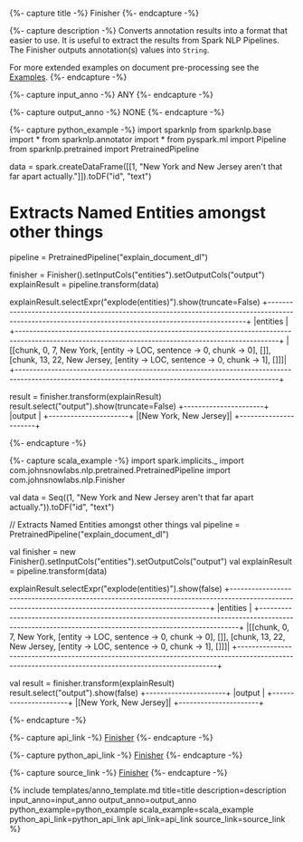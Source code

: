 {%- capture title -%}
Finisher
{%- endcapture -%}

{%- capture description -%}
Converts annotation results into a format that easier to use. It is useful to extract the results from Spark NLP
Pipelines. The Finisher outputs annotation(s) values into `String`.

For more extended examples on document pre-processing see the
[Examples](https://github.com/JohnSnowLabs/spark-nlp/blob/master/example/python/annotation/text/english/model-downloader/Create%20custom%20pipeline%20-%20NerDL.ipynb
).
{%- endcapture -%}

{%- capture input_anno -%}
ANY
{%- endcapture -%}

{%- capture output_anno -%}
NONE
{%- endcapture -%}

{%- capture python_example -%}
import sparknlp
from sparknlp.base import *
from sparknlp.annotator import *
from pyspark.ml import Pipeline
from sparknlp.pretrained import PretrainedPipeline

data = spark.createDataFrame([[1, "New York and New Jersey aren't that far apart actually."]]).toDF("id", "text")

# Extracts Named Entities amongst other things
pipeline = PretrainedPipeline("explain_document_dl")

finisher = Finisher().setInputCols("entities").setOutputCols("output")
explainResult = pipeline.transform(data)

explainResult.selectExpr("explode(entities)").show(truncate=False)
+------------------------------------------------------------------------------------------------------------------------------------------------------+
|entities                                                                                                                                              |
+------------------------------------------------------------------------------------------------------------------------------------------------------+
|[[chunk, 0, 7, New York, [entity -> LOC, sentence -> 0, chunk -> 0], []], [chunk, 13, 22, New Jersey, [entity -> LOC, sentence -> 0, chunk -> 1], []]]|
+------------------------------------------------------------------------------------------------------------------------------------------------------+

result = finisher.transform(explainResult)
result.select("output").show(truncate=False)
+----------------------+
|output                |
+----------------------+
|[New York, New Jersey]|
+----------------------+

{%- endcapture -%}

{%- capture scala_example -%}
import spark.implicits._
import com.johnsnowlabs.nlp.pretrained.PretrainedPipeline
import com.johnsnowlabs.nlp.Finisher

val data = Seq((1, "New York and New Jersey aren't that far apart actually.")).toDF("id", "text")

// Extracts Named Entities amongst other things
val pipeline = PretrainedPipeline("explain_document_dl")

val finisher = new Finisher().setInputCols("entities").setOutputCols("output")
val explainResult = pipeline.transform(data)

explainResult.selectExpr("explode(entities)").show(false)
+------------------------------------------------------------------------------------------------------------------------------------------------------+
|entities                                                                                                                                              |
+------------------------------------------------------------------------------------------------------------------------------------------------------+
|[[chunk, 0, 7, New York, [entity -> LOC, sentence -> 0, chunk -> 0], []], [chunk, 13, 22, New Jersey, [entity -> LOC, sentence -> 0, chunk -> 1], []]]|
+------------------------------------------------------------------------------------------------------------------------------------------------------+

val result = finisher.transform(explainResult)
result.select("output").show(false)
+----------------------+
|output                |
+----------------------+
|[New York, New Jersey]|
+----------------------+

{%- endcapture -%}

{%- capture api_link -%}
[Finisher](/api/com/johnsnowlabs/nlp/Finisher)
{%- endcapture -%}

{%- capture python_api_link -%}
[Finisher](/api/python/reference/autosummary/sparknlp/base/finisher/index.html#sparknlp.base.finisher.Finisher)
{%- endcapture -%}

{%- capture source_link -%}
[Finisher](https://github.com/JohnSnowLabs/spark-nlp/tree/master/src/main/scala/com/johnsnowlabs/nlp/Finisher.scala)
{%- endcapture -%}

{% include templates/anno_template.md
title=title
description=description
input_anno=input_anno
output_anno=output_anno
python_example=python_example
scala_example=scala_example
python_api_link=python_api_link
api_link=api_link
source_link=source_link
%}